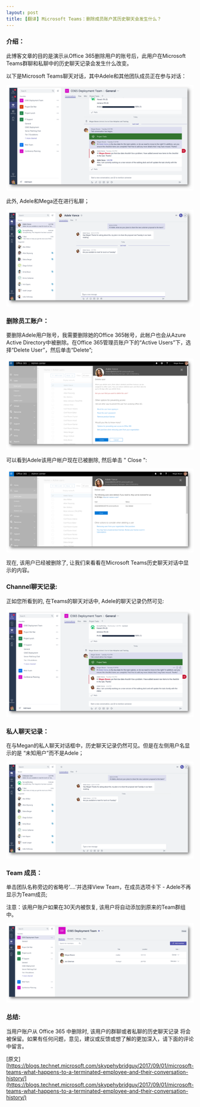 ```yaml
---
layout: post
title: [翻译] Microsoft Teams：删除成员账户其历史聊天会发生什么？
---
```


### 介绍：
此博客文章的目的是演示从Office 365删除用户的账号后，此用户在Microsoft Teams群聊和私聊中的历史聊天记录会发生什么改变。

以下是Microsoft Teams聊天对话，其中Adele和其他团队成员正在参与对话：

![001](../images/post20171215/001.png)

此外, Adele和Mega还在进行私聊；

![002](../images/post20171215/002.png)

### 删除员工账户：

要删除Adele用户账号，我需要删除她的Office 365帐号，此帐户也会从Azure Active Directory中被删除。在Office 365管理员账户下的“Active Users”下，选择“Delete User”，然后单击“Delete”;

![003](../images/post20171215/003.png)

可以看到Adele该用户帐户现在已被删除, 然后单击 " Close ":

![004](../images/post20171215/004.png)

现在, 该用户已经被删除了, 让我们来看看在Microsoft Teams历史聊天对话中显示的内容。

### Channel聊天记录:

正如您所看到的, 在Teams的聊天对话中, Adele的聊天记录仍然可见:

![005](../images/post20171215/005.png)

### 私人聊天记录：

在与Megan的私人聊天对话框中，历史聊天记录仍然可见。但是在左侧用户名显示的是 “未知用户”而不是Adele；

![006](../images/post20171215/006.png)

### Team 成员：

单击团队名称旁边的省略号’….’并选择View Team，在成员选项卡下 - 
Adele不再显示为Team成员;

注意：该用户账户如果在30天内被恢复, 该用户将自动添加到原来的Team群组中。

![007](../images/post20171215/007.png)

### 总结:
当用户账户从 Office 365 中删除时, 该用户的群聊或者私聊的历史聊天记录 将会被保留。如果有任何问题，意见，建议或反馈或想了解的更加深入，请下面的评论中留言。


\[原文\] [https://blogs.technet.microsoft.com/skypehybridguy/2017/09/01/microsoft-teams-what-happens-to-a-terminated-employee-and-their-conversation-history/](https://blogs.technet.microsoft.com/skypehybridguy/2017/09/01/microsoft-teams-what-happens-to-a-terminated-employee-and-their-conversation-history/)
